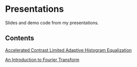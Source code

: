 # Presentations

Slides and demo code from my presentations.

## Contents

[Accelerated Contrast Limited Adaptive Histogram Equalization
](https://github.com/YuAo/Accelerated-CLAHE)

[An Introduction to Fourier Transform](/2022/An%20Introduction%20to%20Fourier%20Transform)
